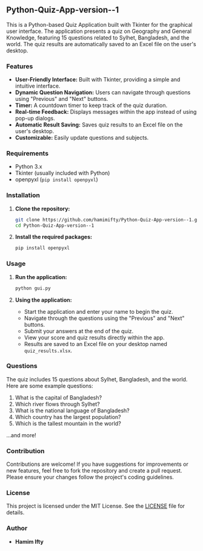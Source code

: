 
## Python-Quiz-App-version--1
 
This is a Python-based Quiz Application built with Tkinter for the graphical user interface. The application presents a quiz on Geography and General Knowledge, featuring 15 questions related to Sylhet, Bangladesh, and the world. The quiz results are automatically saved to an Excel file on the user's desktop.

### Features

- **User-Friendly Interface:** Built with Tkinter, providing a simple and intuitive interface.
- **Dynamic Question Navigation:** Users can navigate through questions using "Previous" and "Next" buttons.
- **Timer:** A countdown timer to keep track of the quiz duration.
- **Real-time Feedback:** Displays messages within the app instead of using pop-up dialogs.
- **Automatic Result Saving:** Saves quiz results to an Excel file on the user's desktop.
- **Customizable:** Easily update questions and subjects.

### Requirements

- Python 3.x
- Tkinter (usually included with Python)
- openpyxl (`pip install openpyxl`)

### Installation

1. **Clone the repository:**
   ```sh
   git clone https://github.com/hamimifty/Python-Quiz-App-version--1.git
   cd Python-Quiz-App-version--1
   ```

2. **Install the required packages:**
   ```sh
   pip install openpyxl
   ```

### Usage

1. **Run the application:**
   ```sh
   python gui.py
   ```

2. **Using the application:**
   - Start the application and enter your name to begin the quiz.
   - Navigate through the questions using the "Previous" and "Next" buttons.
   - Submit your answers at the end of the quiz.
   - View your score and quiz results directly within the app.
   - Results are saved to an Excel file on your desktop named `quiz_results.xlsx`.

### Questions

The quiz includes 15 questions about Sylhet, Bangladesh, and the world. Here are some example questions:

1. What is the capital of Bangladesh?
2. Which river flows through Sylhet?
3. What is the national language of Bangladesh?
4. Which country has the largest population?
5. Which is the tallest mountain in the world?

...and more!

### Contribution

Contributions are welcome! If you have suggestions for improvements or new features, feel free to fork the repository and create a pull request. Please ensure your changes follow the project's coding guidelines.

### License

This project is licensed under the MIT License. See the [LICENSE](LICENSE) file for details.

### Author

- **Hamim Ifty**

